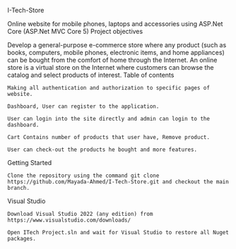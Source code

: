 I-Tech-Store

Online website for mobile phones, laptops and accessories using ASP.Net Core (ASP.Net MVC Core 5)
Project objectives

Develop a general-purpose e-commerce store where any product (such as books, computers, mobile phones, electronic items, and home appliances) can be bought from the comfort of home through the Internet. An online store is a virtual store on the Internet where customers can browse the catalog and select products of interest.
Table of contents

    Making all authentication and authorization to specific pages of website.

    Dashboard, User can register to the application.

    User can login into the site directly and admin can login to the dashboard.

    Cart Contains number of products that user have, Remove product.

    User can check-out the products he bought and more features.

Getting Started

    Clone the repository using the command git clone https://github.com/Mayada-Ahmed/I-Tech-Store.git and checkout the main branch.

Visual Studio

    Download Visual Studio 2022 (any edition) from https://www.visualstudio.com/downloads/

    Open ITech Project.sln and wait for Visual Studio to restore all Nuget packages.
